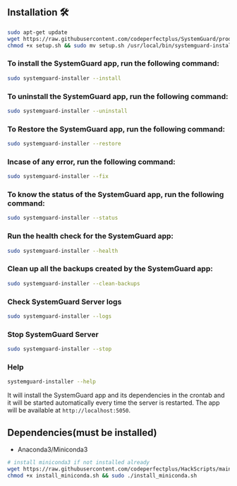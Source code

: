 ## Installation 🛠️

```bash
sudo apt-get update
wget https://raw.githubusercontent.com/codeperfectplus/SystemGuard/production/setup.sh
chmod +x setup.sh && sudo mv setup.sh /usr/local/bin/systemguard-installer
```

### To install the SystemGuard app, run the following command:

```bash
sudo systemguard-installer --install
```

### To uninstall the SystemGuard app, run the following command:

```bash
sudo systemguard-installer --uninstall
```

### To Restore the SystemGuard app, run the following command:

```bash
sudo systemguard-installer --restore
```

### Incase of any error, run the following command:

```bash
sudo systemguard-installer --fix
```

### To know the status of the SystemGuard app, run the following command:

```bash
sudo systemguard-installer --status
```

### Run the health check for the SystemGuard app:

```bash
sudo systemguard-installer --health
```

### Clean up all the backups created by the SystemGuard app:

```bash
sudo systemguard-installer --clean-backups
```

### Check SystemGuard Server logs
    
```bash
sudo systemguard-installer --logs
```

### Stop SystemGuard Server
    
```bash
sudo systemguard-installer --stop
```

### Help
    
```bash
systemguard-installer --help
```


It will install the SystemGuard app and its dependencies in the crontab and it will be started automatically every time the server is restarted. The app will be available at `http://localhost:5050`.

## Dependencies(must be installed)

- Anaconda3/Miniconda3

```bash
# install miniconda3 if not installed already
wget https://raw.githubusercontent.com/codeperfectplus/HackScripts/main/setup/install_miniconda.sh
chmod +x install_miniconda.sh && sudo ./install_miniconda.sh
```
